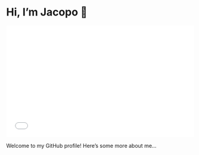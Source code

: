 # Hi, I’m Jacopo 👋

<iframe
  src="./bg.html"
  width="100%"
  height="300px"
  style="border: none; overflow: hidden;"
></iframe>

Welcome to my GitHub profile! Here’s some more about me…